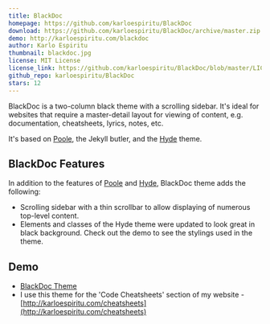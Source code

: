 ```yaml
---
title: BlackDoc
homepage: https://github.com/karloespiritu/BlackDoc
download: https://github.com/karloespiritu/BlackDoc/archive/master.zip
demo: http://karloespiritu.com/blackdoc
author: Karlo Espiritu
thumbnail: blackdoc.jpg
license: MIT License
license_link: https://github.com/karloespiritu/BlackDoc/blob/master/LICENSE.md
github_repo: karloespiritu/BlackDoc
stars: 12
---
```


BlackDoc is a two-column black theme with a scrolling sidebar. It's
ideal for websites that require a master-detail layout for viewing of
content, e.g. documentation, cheatsheets, lyrics, notes, etc.

It's based on [Poole](http://getpoole.com), the Jekyll butler, and the
[Hyde](http://hyde.getpoole.com) theme.

## BlackDoc Features

In addition to the features of [Poole](http://getpoole.com) and
[Hyde](http://hyde.getpoole.com), BlackDoc theme adds the following:

* Scrolling sidebar with a thin scrollbar to allow displaying of
  numerous top-level content.
* Elements and classes of the Hyde theme were updated to look great in
  black background. Check out the demo to see the stylings used in the
  theme.

## Demo

* [BlackDoc Theme](http://karloespiritu.com/blackdoc)
* I use this theme for the 'Code Cheatsheets' section of my website -
  [http://karloespiritu.com/cheatsheets](http://karloespiritu.com/cheatsheets)
